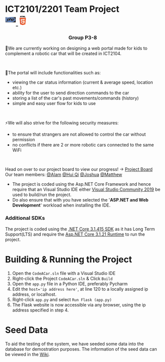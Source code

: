 # ICT2101/2201 Team Project <br> <a href="https://www.php.net" target="_blank"> <img src="https://raw.githubusercontent.com/devicons/devicon/master/icons/php/php-original.svg" alt="php" width="35" height="35"/> </a> <a href="https://www.w3.org/html/" target="_blank"> <img src="https://raw.githubusercontent.com/devicons/devicon/master/icons/html5/html5-original-wordmark.svg" alt="html5" width="30" height="30"/> </a>
<h3 align="center">Group P3-8</h3>

🔭We are currently working on designing a web portal made for kids to complement a robotic car that will be created in ICT2104. 

<br>

💬The portal will include functionalities such as:
  - viewing the car status information (current & average speed, location etc.)
  - ability for the user to send direction commands to the car
  - storing a list of the car's past movements/commands (history)
  - simple and easy user flow for kids to use
 
<br>
 
 ⚡We will also strive for the following security measures:
  - to ensure that strangers are not allowed to control the car without permission
  - no conflicts if there are 2 or more robotic cars connected to the same WiFi 

<br>

Head on over to our project board to view our progress! -> [Project Board](https://github.com/alamsah2/ICT2101-2201_P3-8_Project/projects/1)<br>
Our team members: [@Alam](https://github.com/users/alamsah2/) [@Hui Qi](https://github.com/lohhuiqi) [@Joshua](https://github.com/JoshuaLSE) [@Matthew](https://github.com/Matt1998)

* The project is coded using the Asp.NET Core Framework and hence require that an Visual Studio IDE either [Visual Studio Community 2019](https://visualstudio.microsoft.com/downloads/) be used to build/run the project. 
* Do also ensure that with you have selected the '**ASP.NET and Web Development**' workload when installing the IDE.  

### Additional SDKs
The project is coded using the [.NET Core 3.1.415 SDK](https://dotnet.microsoft.com/download/dotnet/thank-you/sdk-3.1.415-windows-x64-installer) as it has Long Term Support(LTS) and require the [Asp.NET Core 3.1.21 Runtime](https://dotnet.microsoft.com/download/dotnet/thank-you/runtime-aspnetcore-3.1.21-windows-x64-installer) to run the project.

# Building & Running the Project
1. Open the `CodeACar.sln` file with a Visual Studio IDE
2. Right-click the Project `CodeACar.sln` & Click `Build`
3. Open the `app.py` file in a Python IDE, preferably Pycharm
4. Edit the `host='ip address here'`, at line 120 to a locally assigned ip address, or localhost.
5. Right-click `app.py` and select `Run Flask (app.py)`
6. The Flask website is now accessible via any browser, using the ip address specified in step 4.

# Seed Data
To aid the testing of the system, we have seeded some data into the database for demostration purposes. The information of the seed data can be viewed in the [Wiki](https://github.com/cweiwenr/ICT2101-team-p3-3/wiki/Seed-Data).
